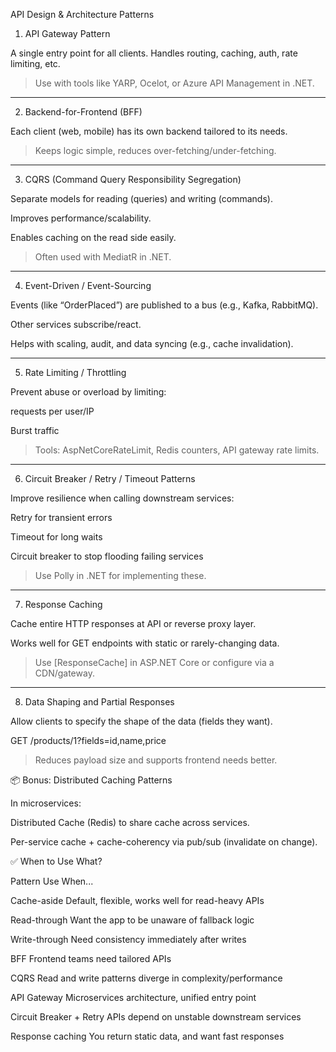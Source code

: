 API Design & Architecture Patterns

1. API Gateway Pattern

A single entry point for all clients. Handles routing, caching, auth, rate limiting, etc.

> Use with tools like YARP, Ocelot, or Azure API Management in .NET.


---

2. Backend-for-Frontend (BFF)

Each client (web, mobile) has its own backend tailored to its needs.

> Keeps logic simple, reduces over-fetching/under-fetching.




---

3. CQRS (Command Query Responsibility Segregation)

Separate models for reading (queries) and writing (commands).

Improves performance/scalability.

Enables caching on the read side easily.


> Often used with MediatR in .NET.


---

4. Event-Driven / Event-Sourcing

Events (like “OrderPlaced”) are published to a bus (e.g., Kafka, RabbitMQ).

Other services subscribe/react.

Helps with scaling, audit, and data syncing (e.g., cache invalidation).



---

5. Rate Limiting / Throttling

Prevent abuse or overload by limiting:

requests per user/IP

Burst traffic


> Tools: AspNetCoreRateLimit, Redis counters, API gateway rate limits.


---

6. Circuit Breaker / Retry / Timeout Patterns

Improve resilience when calling downstream services:

Retry for transient errors

Timeout for long waits

Circuit breaker to stop flooding failing services


> Use Polly in .NET for implementing these.


---

7. Response Caching

Cache entire HTTP responses at API or reverse proxy layer.

Works well for GET endpoints with static or rarely-changing data.


> Use [ResponseCache] in ASP.NET Core or configure via a CDN/gateway.


---

8. Data Shaping and Partial Responses

Allow clients to specify the shape of the data (fields they want).

GET /products/1?fields=id,name,price

> Reduces payload size and supports frontend needs better.



📦 Bonus: Distributed Caching Patterns

In microservices:

Distributed Cache (Redis) to share cache across services.

Per-service cache + cache-coherency via pub/sub (invalidate on change).


✅ When to Use What?

Pattern	Use When...

Cache-aside	Default, flexible, works well for read-heavy APIs

Read-through	Want the app to be unaware of fallback logic

Write-through	Need consistency immediately after writes

BFF	Frontend teams need tailored APIs

CQRS	Read and write patterns diverge in complexity/performance

API Gateway	Microservices architecture, unified entry point

Circuit Breaker + Retry	APIs depend on unstable downstream services

Response caching	You return static data, and want fast responses
